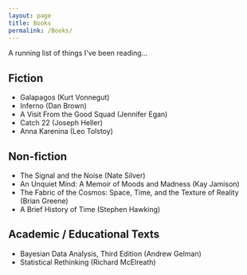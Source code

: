 ```yaml
---
layout: page
title: Books
permalink: /Books/
---
```

A running list of things I've been reading...

## Fiction
- Galapagos (Kurt Vonnegut)
- Inferno (Dan Brown)
- A Visit From the Good Squad (Jennifer Egan)
- Catch 22 (Joseph Heller)
- Anna Karenina (Leo Tolstoy)

## Non-fiction
- The Signal and the Noise (Nate Silver)
- An Unquiet Mind: A Memoir of Moods and Madness (Kay Jamison)
- The Fabric of the Cosmos: Space, Time, and the Texture of Reality (Brian Greene)
- A Brief History of Time (Stephen Hawking)

## Academic / Educational Texts
- Bayesian Data Analysis, Third Edition (Andrew Gelman)
- Statistical Rethinking (Richard McElreath)
